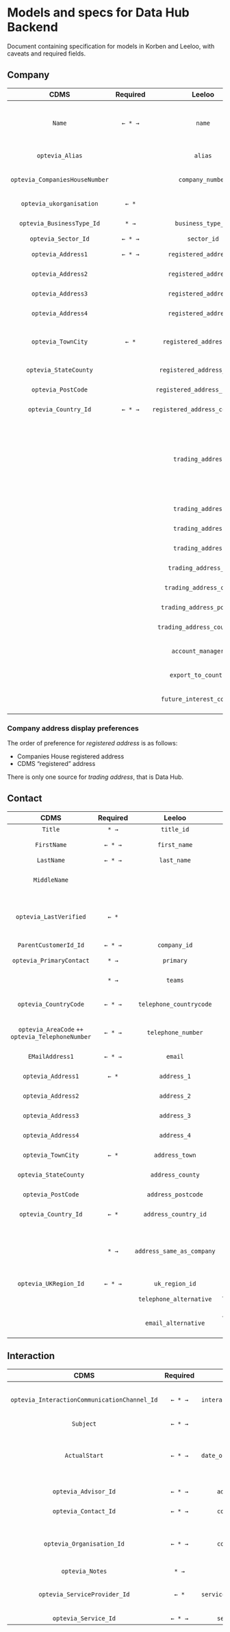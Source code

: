 # Models and specs for Data Hub Backend

Document containing specification for models in Korben and Leeloo, with caveats and required fields.

## Company

| CDMS | Required | Leeloo | Display | Comments |
|:---:|:---:|:---:|:---:|---|
| `Name` | `← * →` | `name` | Registered name | _Companies House name_ **XOR** _CDMS name_ |
| `optevia_Alias` | | `alias` | Trading name | |
| `optevia_CompaniesHouseNumber` | | `company_number` | Companies House number | |
| `optevia_ukorganisation` | `← *` |  | UK based | Inferred property |
| `optevia_BusinessType_Id` | `* →` | `business_type_id` | Type of business | |
| `optevia_Sector_Id` | `← * →` | `sector_id` | Sector | |
| `optevia_Address1` | `← * →` | `registered_address_1` | Address line 1 | |
| `optevia_Address2` | | `registered_address_2` | Address line 2 | |
| `optevia_Address3` | | `registered_address_3` | Address line 3 | |
| `optevia_Address4` | | `registered_address_4` | Address line 4 | |
| `optevia_TownCity` | `← *` | `registered_address_town` | Address town | Korben sends `N/A` in case of no value |
| `optevia_StateCounty` | | `registered_address_county` | Address county | |
| `optevia_PostCode` | | `registered_address_postcode` | Address postcode | |
| `optevia_Country_Id` | `← * →` | `registered_address_country_id` | Address country | |
| | | `trading_address_1` | Address line 1 | If any of the trading address is added, then required fields follow from the above|
| | | `trading_address_2` | Address line 2 | |
| | | `trading_address_3` | Address line 3 | |
| | | `trading_address_4` | Address line 4 | |
| | | `trading_address_town` | Address town | |
| | | `trading_address_county` | Address county | |
| | | `trading_address_postcode` | Address postcode | |
| | | `trading_address_country_id` | Address country | |
| | | `account_manager_id` | Agreed account manager | |
| | | `export_to_countries` | Export market | Django M2M |
| | | `future_interest_contires` | Future contries of interest | Django M2M |

### Company address display preferences

The order of preference for *registered address* is as follows:

 - Companies House registered address
 - CDMS “registered” address

There is only one source for *trading address*, that is Data Hub.

## Contact

| CDMS | Required | Leeloo | Display | Comments |
|:---:|:---:|:---:|:---:|---|
| `Title` | `* →` | `title_id` | Title | |
| `FirstName` | `← * →` | `first_name` | First name(s) | |
| `LastName` | `← * →` | `last_name` | Last name | |
| `MiddleName` | | | | Data migration case |
| `optevia_LastVerified` | `← *` | | | Korben should add current date on write |
| `ParentCustomerId_Id` | `← * →` | `company_id` | Company | |
| `optevia_PrimaryContact` | `* →` | `primary` | Is primary contact | |
| | `* →` | `teams` | Teams | Django M2M |
| `optevia_CountryCode` | `← * →` | `telephone_countrycode` | Telephone country code | |
| `optevia_AreaCode` `++` `optevia_TelephoneNumber` | `← * →` | `telephone_number` | Telephone number | Korben to fill area code |
| `EMailAddress1` | `← * →` | `email` | Email address | |
| `optevia_Address1` | `← *` | `address_1` | Address line 1 | |
| `optevia_Address2` | | `address_2` | Address line 2 | |
| `optevia_Address3` | | `address_3` | Address line 3 | |
| `optevia_Address4` | | `address_4` | Address line 4 | |
| `optevia_TownCity` | `← *` | `address_town` | Address town | Korben sends `N/A` |
| `optevia_StateCounty` | | `address_county` | Address county | |
| `optevia_PostCode` | | `address_postcode` | Address postcode | |
| `optevia_Country_Id` | `← *` | `address_country_id` | Address country | |
| | `* →` | `address_same_as_company` | Address same as company | Leeloo to send company address if this is set to true |
| `optevia_UKRegion_Id` | `← * →` | `uk_region_id` | UK region |
| | | `telephone_alternative` | Alternative telephone | |
| | | `email_alternative` | Alternative email address | |

## Interaction

| CDMS | Required | Leeloo | Display | Comments |
|:---:|:---:|:---:|:---:|---|
| `optevia_InteractionCommunicationChannel_Id` | `← * →` | `interaction_type_id` | Interaction type | Test values may appear on CDMS side |
| `Subject` | `← * →` | `subject` | Subject | |
| `ActualStart` | `← * →` | `date_of_interaction` | Date of interaction | Question if `ActualStart` populates CDMS front end properly |
| `optevia_Advisor_Id` | `← * →` | `advisor_id` | DIT advisor | |
| `optevia_Contact_Id` | `← * →` | `contact_id` | Company contact | |
| `optevia_Organisation_Id` | `← * →` | `company_id` | Automated in leeloo (from advisor data) | |
| `optevia_Notes` | `* →` | `notes` | | |
| `optevia_ServiceProvider_Id` | `← *` | `service_provider_id` | Service provider | Defaults to advisor team in Leeloo |
| `optevia_Service_Id` | `← * →` | `service_id` | Service | |
